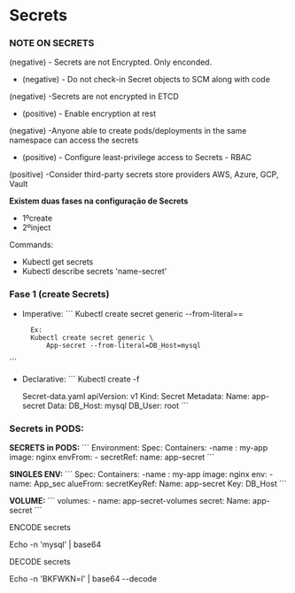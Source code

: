 # Secrets

### NOTE ON SECRETS

(negative) - Secrets are not Encrypted. Only enconded.
- (negative) - Do not check-in Secret objects to SCM along with code

(negative) -Secrets are not encrypted in ETCD
- (positive) - Enable encryption at rest
	
(negative) -Anyone able to create pods/deployments in the same namespace can access the secrets
- (positive) - Configure least-privilege access to Secrets - RBAC

(positive) -Consider third-party secrets store providers AWS, Azure, GCP, Vault


**Existem duas fases na configuração de Secrets**
- 1ºcreate
- 2ºinject


Commands:
- Kubectl get secrets
- Kubectl describe secrets 'name-secret'

### Fase 1 (create  Secrets)

- Imperative:
´´´
		Kubectl create secret generic
			<secret-name> --from-literal=<key>=<value>
			
		Ex:
		Kubectl create secret generic \
			App-secret --from-literal=DB_Host=mysql
´´´

- Declarative:
´´´
	Kubectl create -f
	
	Secret-data.yaml
		apiVersion: v1
		Kind: Secret
		Metadata:
			Name: app-secret
		Data:
			DB_Host: mysql
			DB_User: root
            ´´´

		
### Secrets in PODS:
**SECRETS in PODS:**
´´´	
Environment:
Spec:
	Containers:
		-name : my-app
		 image: nginx
		envFrom:
			- secretRef: 
				name: app-secret
´´´				
				
**SINGLES ENV:**
´´´	
Spec:
	Containers:
		-name : my-app
		 image: nginx
		 env:
			-name: App_sec
	            alueFrom:
		            secretKeyRef:
					    Name: app-secret
					    Key: DB_Host
´´´	


**VOLUME:**
´´´
volumes:
	- name: app-secret-volumes
	  secret:
		Name: app-secret
´´´		



ENCODE secrets

Echo -n 'mysql' | base64

DECODE secrets

Echo -n 'BKFWKN=l' | base64 --decode
